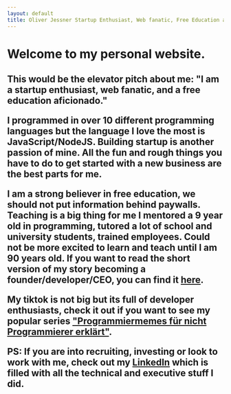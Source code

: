 ```yaml
---
layout: default
title: Oliver Jessner Startup Enthusiast, Web fanatic, Free Education aficionado
---
```


<h1>Welcome to my personal website.<h2> 
This would be the elevator pitch about me: "I am a <strong>startup</strong> enthusiast, web fanatic, and a free education aficionado." 

I programmed in over 10 different programming languages but 
the language I love the most is <strong>JavaScript/NodeJS</strong>. Building <strong>startup</strong> is another passion of mine. All the fun and rough things you have to do to get started with a new business are the best parts for me. 

I am a strong believer in free education, we should <strong>not</strong> put information behind paywalls. Teaching is a big thing for me I mentored a 9 year old in programming, tutored a lot of school and university students, trained employees. Could not be more excited to learn and teach until I am 90 years old. If you want to read the short version of my story becoming a founder/developer/CEO, you can find it <a href="/story">here</a>.

My tiktok is not big but its full of developer enthusiasts, check it out if you want to see
my popular series <a href="https://www.tiktok.com/@oliverjessner" target="_blank" rel="noopener">"Programmiermemes für nicht Programmierer erklärt"</a>.

PS: If you are into recruiting, investing or look to work with me, check out my <a href="https://www.linkedin.com/in/oliverjessner/" target="_blank" rel="noopener">LinkedIn</a> which is filled with all the technical and executive stuff I did.